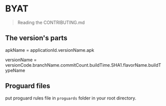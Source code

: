 # BYAT

> Reading the CONTRIBUTING.md

## The version's parts

apkName = applicationId.versionName.apk

versionName = versionCode.branchName.commitCount.buildTime.SHA1.flavorName.buildTypeName

## Proguard files

put proguard rules file in `proguards` folder in your root directory.

